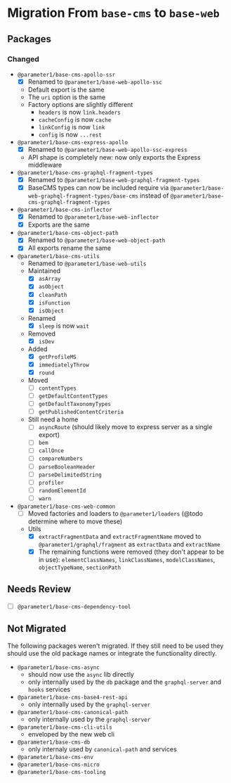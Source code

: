 # Migration From `base-cms` to `base-web`

## Packages
### Changed
- `@parameter1/base-cms-apollo-ssr`
  - [x] Renamed to `@parameter1/base-web-apollo-ssc`
  - Default export is the same
  - The `uri` option is the same
  - Factory options are slightly different
    - `headers` is now `link.headers`
    - `cacheConfig` is now `cache`
    - `linkConfig` is now `link`
    - `config` is now `...rest`
- `@parameter1/base-cms-express-apollo`
  - [x] Renamed to `@parameter1/base-web-apollo-ssc-express`
  - API shape is completely new: now only exports the Express middleware
- `@parameter1/base-cms-graphql-fragment-types`
  - [x] Renamed to `@parameter1/base-web-graphql-fragment-types`
  - [x] BaseCMS types can now be included require via `@parameter1/base-web-graphql-fragment-types/base-cms` instead of `@parameter1/base-cms-graphql-fragment-types`
- `@parameter1/base-cms-inflector`
  - [x] Renamed to `@parameter1/base-web-inflector`
  - [x] Exports are the same
- `@parameter1/base-cms-object-path`
  - [x] Renamed to `@parameter1/base-web-object-path`
  - [x] All exports rename the same
- `@parameter1/base-cms-utils`
  - Renamed to `@parameter1/base-web-utils`
  - Maintained
    - [x] `asArray`
    - [x] `asObject`
    - [x] `cleanPath`
    - [x] `isFunction`
    - [x] `isObject`
  - Renamed
    - [x] `sleep` is now `wait`
  - Removed
    - [x] `isDev`
  - Added
    - [x] `getProfileMS`
    - [x] `immediatelyThrow`
    - [x] `round`
  - Moved
    - [ ] `contentTypes`
    - [ ] `getDefaultContentTypes`
    - [ ] `getDefaultTaxonomyTypes`
    - [ ] `getPublishedContentCriteria`
  - Still need a home
    - [ ] `asyncRoute` (should likely move to express server as a single export)
    - [ ] `bem`
    - [ ] `callOnce`
    - [ ] `compareNumbers`
    - [ ] `parseBooleanHeader`
    - [ ] `parseDelimitedString`
    - [ ] `profiler`
    - [ ] `randomElementId`
    - [ ] `warn`

- `@parameter1/base-cms-web-common`
  - [ ] Moved factories and loaders to `@parameter1/loaders` (@todo determine where to move these)
  - Utils
    - [x] `extractFragmentData` and `extractFragmentName` moved to `@parameter1/graphql/fragment` as `extractData` and `extractName`
    - [x] The remaining functions were removed (they don't appear to be in use): `elementClassNames`, `linkClassNames`, `modelClassNames`, `objectTypeName`, `sectionPath`

## Needs Review
- [ ] `@parameter1/base-cms-dependency-tool`

## Not Migrated
The following packages weren't migrated. If they still need to be used they should use the old package names or integrate the functionality directly.
- `@parameter1/base-cms-async`
  - should now use the `async` lib directly
  - only internally used by the `db` package and the `graphql-server` and `hooks` services
- `@parameter1/base-cms-base4-rest-api`
  - only internally used by the `graphql-server`
- `@parameter1/base-cms-canonical-path`
  - only internally used by the `graphql-server`
- `@parameter1/base-cms-cli-utils`
  - enveloped by the new web cli
- `@parameter1/base-cms-db`
  - only internaly used by `canonical-path` and services
- `@parameter1/base-cms-env`
- `@parameter1/base-cms-micro`
- `@parameter1/base-cms-tooling`
